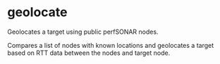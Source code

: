 # geolocate
Geolocates a target using public perfSONAR nodes.

Compares a list of nodes with known locations and geolocates a target based on RTT data between the nodes and target node.